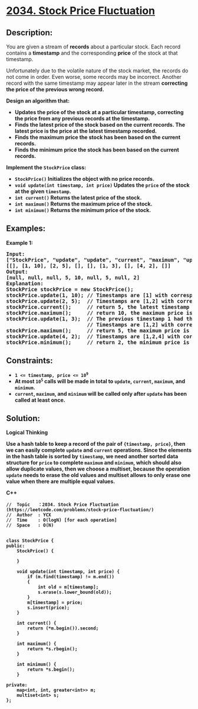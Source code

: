 # [2034. Stock Price Fluctuation](https://leetcode.com/problems/stock-price-fluctuation/)


## Description:

<p>You are given a stream of <strong>records</strong> about a particular stock. Each record contains a <strong>timestamp</strong> and the corresponding <strong>price</strong> of the stock at that timestamp.</p>
<p>Unfortunately due to the volatile nature of the stock market, the records do not come in order. Even worse, some records may be incorrect. Another record with the same timestamp may appear later in the stream <strong>correcting the price of the previous wrong record.</p>
<p>Design an algorithm that:</p>
<ul>
  <li><strong>Updates</strong> the price of the stock at a particular timestamp, <strong>correcting</strong> the price from any previous records at the timestamp.</li>
  <li>Finds the <strong>latest price</strong> of the stock based on the current records. The <strong>latest price</strong> is the price at the latest timestamp recorded.</li>
  <li>Finds the <strong>maximum price</strong> the stock has been based on the current records.</li>
  <li>Finds the <strong>minimum price</strong> the stock has been based on the current records.</li>
</ul>
<p>Implement the <code>StockPrice</code> class:</p>
<ul>
  <li><code>StockPrice()</code> Initializes the object with no price records.</li>
  <li><code>void update(int timestamp, int price)</code> Updates the <code>price</code> of the stock at the given <code>timestamp</code>.</li>
  <li><code>int current()</code> Returns the <strong>latest price</strong> of the stock.</li>
  <li><code>int maximum()</code> Returns the <strong>maximum price</strong> of the stock.</li>
  <li><code>int minimum()</code> Returns the <strong>minimum price</strong> of the stock.</li>
</ul>


## Examples:

<strong>Example 1:</strong>
<pre>
<strong>Input:</strong>
["StockPrice", "update", "update", "current", "maximum", "update", "maximum", "update", "minimum"]
[[], [1, 10], [2, 5], [], [], [1, 3], [], [4, 2], []]
<strong>Output:</strong> 
[null, null, null, 5, 10, null, 5, null, 2]
<strong>Explanation:</strong> 
StockPrice stockPrice = new StockPrice();
stockPrice.update(1, 10); // Timestamps are [1] with corresponding prices [10].
stockPrice.update(2, 5);  // Timestamps are [1,2] with corresponding prices [10,5].
stockPrice.current();     // return 5, the latest timestamp is 2 with the price being 5.
stockPrice.maximum();     // return 10, the maximum price is 10 at timestamp 1.
stockPrice.update(1, 3);  // The previous timestamp 1 had the wrong price, so it is updated to 3.
                          // Timestamps are [1,2] with corresponding prices [3,5].
stockPrice.maximum();     // return 5, the maximum price is 5 after the correction.
stockPrice.update(4, 2);  // Timestamps are [1,2,4] with corresponding prices [3,5,2].
stockPrice.minimum();     // return 2, the minimum price is 2 at timestamp 4.
</pre>


## Constraints:

<ul>
  <li><code>1 &lt;= timestamp, price &lt;= 10<sup>9</sup></code></li>
  <li>At most <code>10<sup>5</sup></code> calls will be made in total to <code>update</code>, <code>current</code>, <code>maximum</code>, and <code>minimum</code>.</li>
  <li><code>current</code>, <code>maximum</code>, and <code>minimum</code> will be called <strong>only after</strong> <code>update</code> has been called <strong>at least once</strong>.</li>
</ul>


## Solution:

<strong>Logical Thinking</strong>
<p>Use a <strong>hash table</strong> to keep a record of the pair of <code>{timestamp, price}</code>, then we can easily complete <code>update</code> and <code>current</code> operations. Since the elements in the hash table is sorted by <code>timestamp</code>, we need another sorted data structure for <code>price</code> to complete <code>maximum</code> and <code>minimum</code>, which should also allow duplicate values, then we choose a <strong>multiset</strong>, because the operation <code>update</code> needs to erase the old values and multiset allows to only erase one value when there are multiple equal values.</p>

 
<strong>C++</strong>

```
//  Topic   ：2034. Stock Price Fluctuation (https://leetcode.com/problems/stock-price-fluctuation/)
//  Author  : YCX
//  Time    : O(logN) [for each operation]
//  Space   : O(N)


class StockPrice {
public:
    StockPrice() {
        
    }
    
    void update(int timestamp, int price) {
        if (m.find(timestamp) != m.end())
        {
            int old = m[timestamp];
            s.erase(s.lower_bound(old));
        }
        m[timestamp] = price;
        s.insert(price);
    }
    
    int current() {
        return (*m.begin()).second;
    }
    
    int maximum() {
        return *s.rbegin();
    }
    
    int minimum() {
        return *s.begin();
    }
    
private: 
    map<int, int, greater<int>> m;
    multiset<int> s;
};
```
